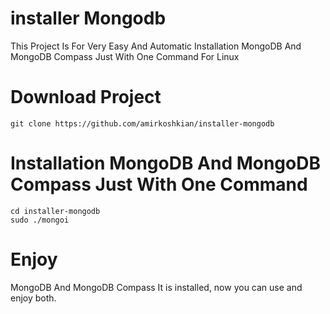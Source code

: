 #  installer Mongodb




This Project Is For Very Easy And Automatic Installation MongoDB And MongoDB Compass Just With One Command For Linux

# Download Project
```
git clone https://github.com/amirkoshkian/installer-mongodb
```

# Installation MongoDB And MongoDB Compass Just With One Command
```
cd installer-mongodb
sudo ./mongoi
```

# Enjoy
MongoDB And MongoDB Compass It is installed, now you can use and enjoy both.
